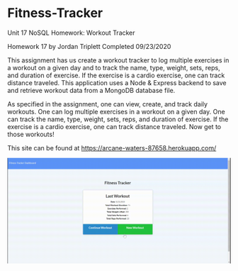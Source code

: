 # Fitness-Tracker
Unit 17 NoSQL Homework: Workout Tracker

Homework 17 by Jordan Triplett
Completed 09/23/2020

This assignment has us create a workout tracker to log multiple exercises in a workout on a given day and to track the name, type, weight, sets, reps, and duration of exercise. If the exercise is a cardio exercise, one can track distance traveled. This application uses a Node & Express backend to save and retrieve workout data from a MongoDB database file.

As specified in the assignment, one can view, create, and track daily workouts. One can log multiple exercises in a workout on a given day. One can track the name, type, weight, sets, reps, and duration of exercise. If the exercise is a cardio exercise, one can track distance traveled. Now get to those workouts!

This site can be found at https://arcane-waters-87658.herokuapp.com/

![Image of Fitness Tracker](assets/img/Fitness-Tracker-Demo.gif?raw=true "Fitness Tracker")